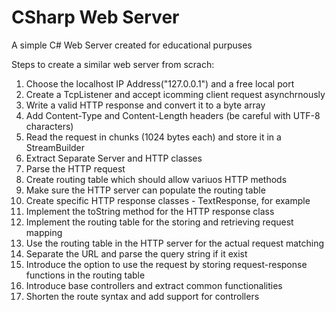 # CSharp Web Server

A simple C# Web Server created for educational purpuses

Steps to create a similar web server from scrach:

1. Choose the localhost IP Address("127.0.0.1") and a free local port
2. Create a TcpListener and accept icomming client request asynchrnously
3. Write a valid HTTP response and convert it to a byte array
4. Add Content-Type and Content-Length headers (be careful with UTF-8 characters)
5. Read the request in chunks (1024 bytes each) and store it in a StreamBuilder
6. Extract Separate Server and HTTP classes
7. Parse the HTTP request
8. Create routing table which should allow variuos HTTP methods
9. Make sure the HTTP server can populate the routing table
10. Create specific HTTP response classes - TextResponse, for example
11. Implement the toString method for the HTTP response class
12. Implement the routing table for the storing and retrieving request mapping
13. Use the routing table in the HTTP server  for the actual request matching
14. Separate the URL and parse the query string if it exist
15. Introduce the option to use the request by storing request-response functions in the routing table
16. Introduce base controllers and extract common functionalities
17. Shorten the route syntax and add support for controllers